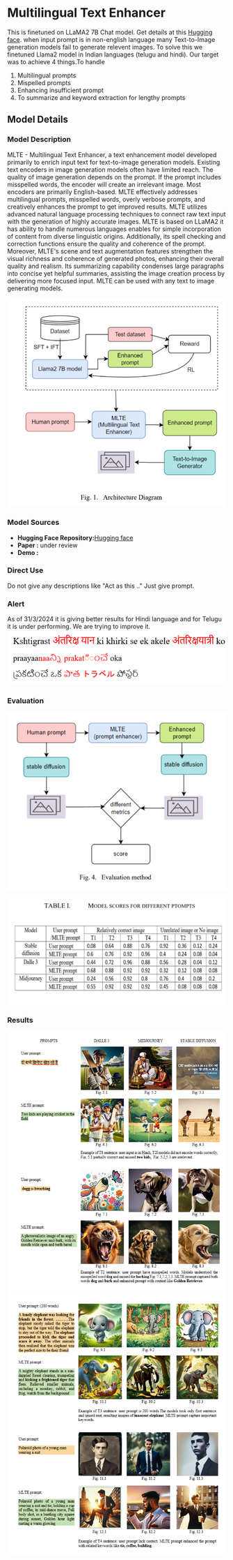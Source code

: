 # Multilingual Text Enhancer
This is finetuned on LLaMA2 7B Chat model. Get details at this [Hugging face](https://huggingface.co/sainv/MLTE_llama2_multilingual_T2I_prompt_gen).
when input prompt is in non-english language many Text-to-Image generation models fail to generate relevent images.
To solve this we finetuned Llama2 model in Indian languages (telugu and hindi).
Our target was to achieve 4 things.To handle
1. Multilingual prompts
2. Mispelled prompts
3. Enhancing insufficient prompt
4. To summarize and keyword extraction for lengthy prompts

## Model Details

### Model Description

MLTE - Multilingual Text Enhancer, a text enhancement model developed primarily to enrich input text for
text-to-image generation models. Existing text encoders in image generation models often have limited reach.
The quality of image generation depends on the prompt. If the prompt includes misspelled words, the encoder
will create an irrelevant image. Most encoders are primarily English-based. MLTE effectively addresses 
multilingual prompts, misspelled words, overly verbose prompts, and creatively enhances the prompt to get 
improved results. MLTE utilizes advanced natural language processing techniques to connect raw text input 
with the generation of highly accurate images. MLTE is based on LLaMA2 it has ability to handle numerous 
languages enables for simple incorporation of content from diverse linguistic origins. Additionally, its 
spell checking and correction functions ensure the quality and coherence of the prompt. Moreover, MLTE's 
scene and text augmentation features strengthen the visual richness and coherence of generated photos, 
enhancing their overall quality and realism. Its summarizing capability condenses large paragraphs into 
concise yet helpful summaries, assisting the image creation process by delivering more focused input. 
MLTE can be used with any text to image generating models.


![Architecture](https://github.com/sai1027/MLTE/blob/main/img/Architecture.png?raw=true)





### Model Sources

<!-- Provide the basic links for the model. -->

- **Hugging Face Repository:**[Hugging face](https://huggingface.co/sainv/MLTE_llama2_multilingual_T2I_prompt_gen)
- **Paper :** under review
- **Demo :**    


### Direct Use

Do not give any descriptions like "Act as this .."
Just give prompt.

### Alert

As of 31/3/2024 it is giving better results for Hindi language and for Telugu it is under performing. 
We are trying to improve it.
![Wrong translation](https://github.com/sai1027/MLTE/blob/main/img/Sample%20Error%20.png?raw=true)

<!--

## How to Get Started with the Model

Use the code below to get started with the model.

[More Information Needed]

## Training Details

### Training Data

<!-- This should link to a Dataset Card, perhaps with a short stub of information on what the training data is all about as well as documentation related to data pre-processing or additional filtering. -->



### Evaluation

![Evaluation](https://github.com/sai1027/MLTE/blob/main/img/Evaluation%20method%20.png?raw=true)


![Performance](https://github.com/sai1027/MLTE/blob/main/img/Performance%20Table.png?raw=true)


### Results

![output 1 ](https://github.com/sai1027/MLTE/blob/main/img/Output%20sample%201.png?raw=true)
![output 2 ](https://github.com/sai1027/MLTE/blob/main/img/Output%20sample%202.png?raw=true)
